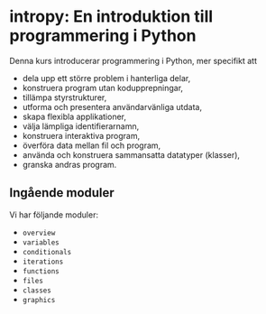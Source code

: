 # intropy: En introduktion till programmering i Python

Denna kurs introducerar programmering i Python, mer specifikt att

- dela upp ett större problem i hanterliga delar,
- konstruera program utan kodupprepningar,
- tillämpa styrstrukturer,
- utforma och presentera användarvänliga utdata,
- skapa flexibla applikationer,
- välja lämpliga identifierarnamn,
- konstruera interaktiva program,
- överföra data mellan fil och program,
- använda och konstruera sammansatta datatyper (klasser),
- granska andras program.


## Ingående moduler

Vi har följande moduler:

- `overview`
- `variables`
- `conditionals`
- `iterations`
- `functions`
- `files`
- `classes`
- `graphics`

